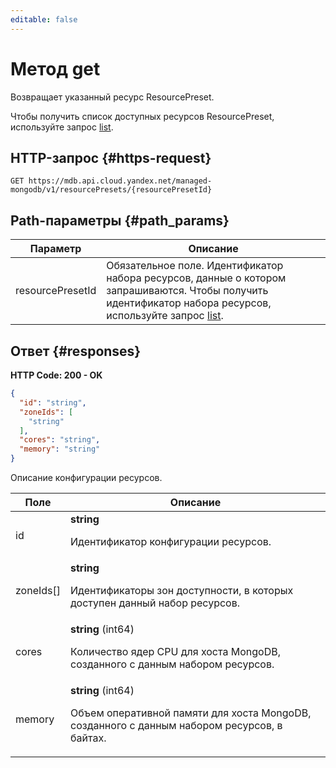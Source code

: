 ```yaml
---
editable: false
---
```


# Метод get
Возвращает указанный ресурс ResourcePreset.
 
Чтобы получить список доступных ресурсов ResourcePreset, используйте запрос [list](/docs/managed-mongodb/api-ref/ResourcePreset/list).
 
## HTTP-запрос {#https-request}
```
GET https://mdb.api.cloud.yandex.net/managed-mongodb/v1/resourcePresets/{resourcePresetId}
```
 
## Path-параметры {#path_params}
 
Параметр | Описание
--- | ---
resourcePresetId | Обязательное поле. Идентификатор набора ресурсов, данные о котором запрашиваются. Чтобы получить идентификатор набора ресурсов, используйте запрос [list](/docs/managed-mongodb/api-ref/ResourcePreset/list).
 
## Ответ {#responses}
**HTTP Code: 200 - OK**

```json 
{
  "id": "string",
  "zoneIds": [
    "string"
  ],
  "cores": "string",
  "memory": "string"
}
```
Описание конфигурации ресурсов.
 
Поле | Описание
--- | ---
id | **string**<br><p>Идентификатор конфигурации ресурсов.</p> 
zoneIds[] | **string**<br><p>Идентификаторы зон доступности, в которых доступен данный набор ресурсов.</p> 
cores | **string** (int64)<br><p>Количество ядер CPU для хоста MongoDB, созданного с данным набором ресурсов.</p> 
memory | **string** (int64)<br><p>Объем оперативной памяти для хоста MongoDB, созданного с данным набором ресурсов, в байтах.</p> 